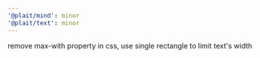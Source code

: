 ```yaml
---
'@plait/mind': minor
'@plait/text': minor
---
```


remove max-with property in css, use single rectangle to limit text's width
